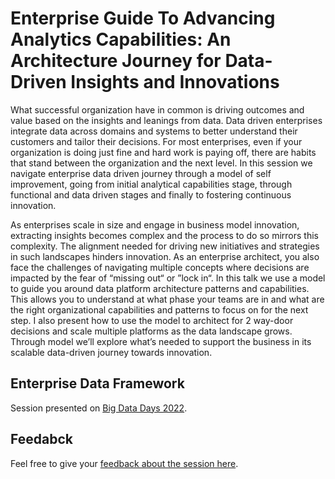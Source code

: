 # Enterprise Guide To Advancing Analytics Capabilities: An Architecture Journey for Data-Driven Insights and Innovations



What successful organization have in common is driving outcomes and value based on the insights and leanings from data. Data driven enterprises integrate data across domains and systems to better understand their customers and tailor their decisions. For most enterprises, even if your organization is doing just fine and hard work is paying off, there are habits that stand between the organization and the next level. In this session we navigate enterprise data driven journey through a model of self improvement, going from initial analytical capabilities stage, through functional and data driven stages and finally to fostering continuous innovation.


As enterprises scale in size and engage in business model innovation, extracting insights becomes complex and the process to do so mirrors this complexity. The alignment needed for driving new initiatives and strategies in such landscapes hinders innovation. As an enterprise architect, you also face the challenges of navigating multiple concepts where decisions are impacted by the fear of “missing out“ or ”lock in“. In this talk we use a model to guide you around data platform architecture patterns and capabilities. This allows you to understand at what phase your teams are in and what are the right organizational capabilities and patterns to focus on for the next step. I also present how to use the model to architect for 2 way-door decisions and scale multiple platforms as the data landscape grows. Through model we’ll explore what’s needed to support the business in its scalable data-driven journey towards innovation.

## Enterprise Data Framework
Session presented on [Big Data Days 2022](https://events.bigdataframework.org/Big-Data-Days-2022#/agenda?day=2&sessionId=45688000000402028).

## Feedabck
Feel free to give your [feedback about the session here](https://eventbox.dev/survey/LWTO3RS).